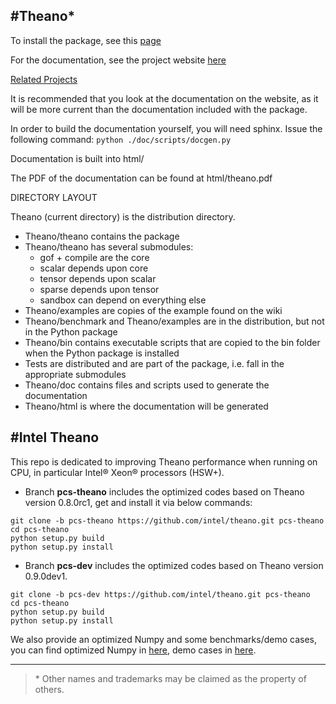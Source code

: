 #Theano*
---
To install the package, see this [page](http://deeplearning.net/software/theano/install.html)

For the documentation, see the project website [here](http://deeplearning.net/software/theano/)

[Related Projects](https://github.com/Theano/Theano/wiki/Related-projects)

It is recommended that you look at the documentation on the website, as it will be more current than the documentation included with the package.

In order to build the documentation yourself, you will need sphinx. Issue the following command:
    `python ./doc/scripts/docgen.py`

Documentation is built into html/

The PDF of the documentation can be found at html/theano.pdf


DIRECTORY LAYOUT

Theano (current directory) is the distribution directory.

* Theano/theano contains the package
* Theano/theano has several submodules:
    * gof + compile are the core
    * scalar depends upon core
    * tensor depends upon scalar
    * sparse depends upon tensor
    * sandbox can depend on everything else
* Theano/examples are copies of the example found on the wiki
* Theano/benchmark and Theano/examples are in the distribution, but not in
  the Python package
* Theano/bin contains executable scripts that are copied to the bin folder
  when the Python package is installed
* Tests are distributed and are part of the package, i.e. fall in
  the appropriate submodules
* Theano/doc contains files and scripts used to generate the documentation
* Theano/html is where the documentation will be generated

#Intel Theano
---

This repo is dedicated to improving Theano performance when running on CPU, in particular Intel® Xeon® processors (HSW+).

* Branch **pcs-theano** includes the optimized codes based on Theano version 0.8.0rc1, get and install it via below commands:
```
git clone -b pcs-theano https://github.com/intel/theano.git pcs-theano
cd pcs-theano
python setup.py build 
python setup.py install
```
* Branch **pcs-dev** includes the optimized codes based on Theano version 0.9.0dev1.
```
git clone -b pcs-dev https://github.com/intel/theano.git pcs-theano
cd pcs-theano
python setup.py build 
python setup.py install
```
We also provide an optimized Numpy and some benchmarks/demo cases, you can find optimized Numpy in [here](https://github.com/pcs-theano/numpy), demo cases in [here](https://github.com/pcs-theano/Benchmarks).
 

---
>\* Other names and trademarks may be claimed as the property of others.
